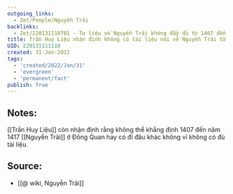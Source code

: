 ```yaml
---
outgoing_links:
  - Zet/People/Nguyễn Trãi
backlinks:
  - Zet/220131110701 - Tư liệu về Nguyễn Trãi không đầy đủ từ 1407 đến khi gia nhập Lam Sơn
title: Trần Huy Liệu nhận định không có tài liệu nói về Nguyễn Trãi từ 1407 đến 1417
UID: 220131111118
created: 31-Jan-2022
tags:
  - 'created/2022/Jan/31'
  - 'evergreen'
  - 'permanent/fact'
publish: True
---
```

## Notes:
[[Trần Huy Liệu]] còn nhận định rằng không thể khẳng định 1407 đến năm 1417 [[Nguyễn Trãi]] ở Đông Quan hay có đi đâu khác không vì không có đủ tài liệu.

## Source:
- [[@ wiki, Nguyễn Trãi]]


